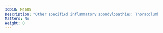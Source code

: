 ```yaml
---
ICD10: M4685
Description: "Other specified inflammatory spondylopathies: Thoracolumbar region"
Matters: No
Weight: 0
---
```



